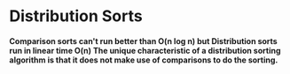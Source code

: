 # Distribution Sorts

<h4>
  Comparison sorts can't run better than O(n log n) but Distribution sorts run in linear time O(n)
  The unique characteristic of a distribution sorting algorithm is  that it does not make use of comparisons to do the sorting.
</h4>
